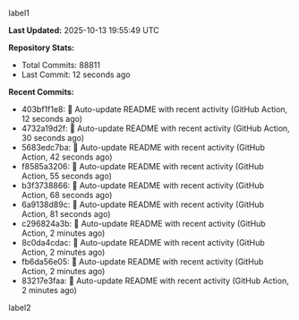 
label1 
<!-- ACTIVITY_START -->
**Last Updated:** 2025-10-13 19:55:49 UTC

**Repository Stats:**
- Total Commits: 88811
- Last Commit: 12 seconds ago

**Recent Commits:**
- 403bf1f1e8: 🤖 Auto-update README with recent activity (GitHub Action, 12 seconds ago)
- 4732a19d2f: 🤖 Auto-update README with recent activity (GitHub Action, 30 seconds ago)
- 5683edc7ba: 🤖 Auto-update README with recent activity (GitHub Action, 42 seconds ago)
- f8585a3206: 🤖 Auto-update README with recent activity (GitHub Action, 55 seconds ago)
- b3f3738866: 🤖 Auto-update README with recent activity (GitHub Action, 68 seconds ago)
- 6a9138d89c: 🤖 Auto-update README with recent activity (GitHub Action, 81 seconds ago)
- c296824a3b: 🤖 Auto-update README with recent activity (GitHub Action, 2 minutes ago)
- 8c0da4cdac: 🤖 Auto-update README with recent activity (GitHub Action, 2 minutes ago)
- fb6da56e05: 🤖 Auto-update README with recent activity (GitHub Action, 2 minutes ago)
- 83217e3faa: 🤖 Auto-update README with recent activity (GitHub Action, 2 minutes ago)
<!-- ACTIVITY_END -->

label2
